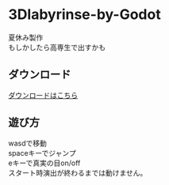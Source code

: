 # 3Dlabyrinse-by-Godot
夏休み製作  
もしかしたら高専生で出すかも　　
## ダウンロード
[ダウンロードはこちら](https://github.com/rangea100/3Dlabyrinse-by-Godot/releases/latest)
## 遊び方
wasdで移動  
spaceキーでジャンプ  
eキーで真実の目on/off  
スタート時演出が終わるまでは動けません。
